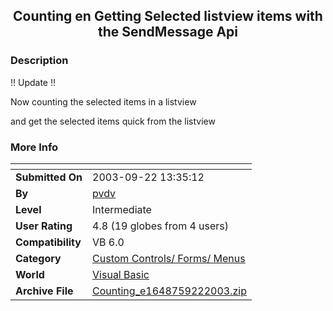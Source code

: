 ﻿<div align="center">

## Counting en Getting Selected listview items with the SendMessage Api


</div>

### Description

!! Update !!

Now counting the selected items in a listview

and get the selected items quick from the listview
 
### More Info
 


<span>             |<span>
---                |---
**Submitted On**   |2003-09-22 13:35:12
**By**             |[pvdv](https://github.com/Planet-Source-Code/PSCIndex/blob/master/ByAuthor/pvdv.md)
**Level**          |Intermediate
**User Rating**    |4.8 (19 globes from 4 users)
**Compatibility**  |VB 6\.0
**Category**       |[Custom Controls/ Forms/  Menus](https://github.com/Planet-Source-Code/PSCIndex/blob/master/ByCategory/custom-controls-forms-menus__1-4.md)
**World**          |[Visual Basic](https://github.com/Planet-Source-Code/PSCIndex/blob/master/ByWorld/visual-basic.md)
**Archive File**   |[Counting\_e1648759222003\.zip](https://github.com/Planet-Source-Code/pvdv-counting-en-getting-selected-listview-items-with-the-sendmessage-api__1-48704/archive/master.zip)








